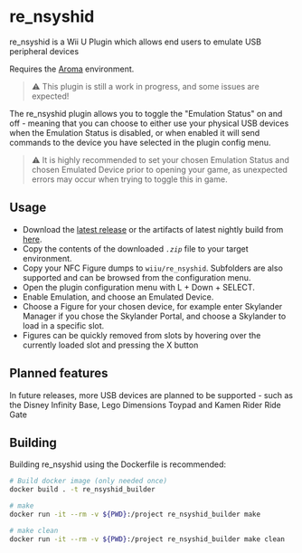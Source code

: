 # re_nsyshid

re_nsyshid is a Wii U Plugin which allows end users to emulate USB peripheral devices

Requires the [Aroma](https://github.com/wiiu-env/Aroma) environment.  

> :warning: This plugin is still a work in progress, and some issues are expected!

The re_nsyshid plugin allows you to toggle the "Emulation Status" on and off - meaning that you can choose to either use your physical USB devices when the Emulation Status is disabled, or when enabled it will send commands to the device you have selected in the plugin config menu.

> :warning: It is highly recommended to set your chosen Emulation Status and chosen Emulated Device prior to opening your game, as unexpected errors may occur when trying to toggle this in game.

## Usage

- Download the [latest release](https://github.com/deReeperJosh/re_nsyshid/releases) or the artifacts of latest nightly build from [here](https://nightly.link/deReeperJosh/re_nsyshid/workflows/build/main/re_nsyshid.zip).
- Copy the contents of the downloaded *`.zip`* file to your target environment.
- Copy your NFC Figure dumps to `wiiu/re_nsyshid`. Subfolders are also supported and can be browsed from the configuration menu.
- Open the plugin configuration menu with L + Down + SELECT.
- Enable Emulation, and choose an Emulated Device.
- Choose a Figure for your chosen device, for example enter Skylander Manager if you chose the Skylander Portal, and choose a Skylander to load in a specific slot.
- Figures can be quickly removed from slots by hovering over the currently loaded slot and pressing the X button

## Planned features

In future releases, more USB devices are planned to be supported - such as the Disney Infinity Base, Lego Dimensions Toypad and Kamen Rider Ride Gate

## Building

Building re_nsyshid using the Dockerfile is recommended:

```bash
# Build docker image (only needed once)
docker build . -t re_nsyshid_builder

# make 
docker run -it --rm -v ${PWD}:/project re_nsyshid_builder make

# make clean
docker run -it --rm -v ${PWD}:/project re_nsyshid_builder make clean
```
